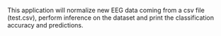 This application will normalize new EEG data coming from a csv file (test.csv),
perform inference on the dataset and print the classification accuracy and predictions.
